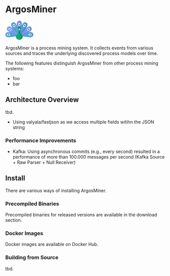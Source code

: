 # ArgosMiner

<img src="assets/logo.svg" height="60px" />

ArgosMiner is a process mining system. It collects events from various sources and traces the underlying discovered process models over time. 

The following features distinguish ArgosMiner from other process mining systems:
- foo
- bar

## Architecture Overview
tbd.
- Using valyala/fastjson as we access multiple fields witihn the JSON string

### Performance Improvements
- Kafka: Using asynchronous commits (e.g., every second) resulted in a performance of more than 100.000 messages per second (Kafka Source + Raw Parser + Null Receiver)

## Install
There are various ways of installing ArgosMiner.

### Precompiled Binaries
Precompiled binaries for released versions are available in the download section.

### Docker Images
Docker images are available on Docker Hub.

### Building from Source
tbd.
